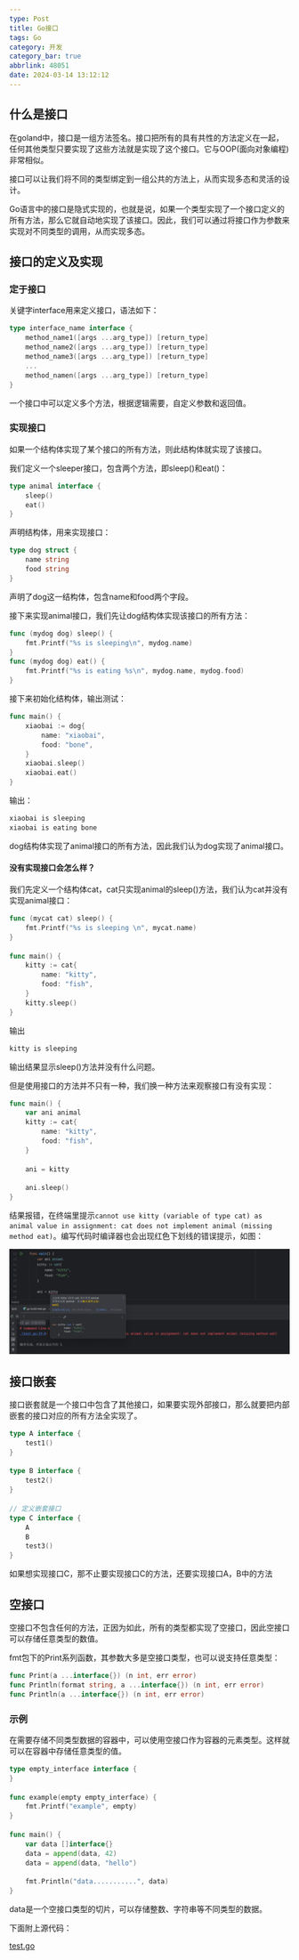 ```yaml
---
type: Post
title: Go接口
tags: Go
category: 开发
category_bar: true
abbrlink: 48051
date: 2024-03-14 13:12:12
---
```


## 什么是接口

在goland中，接口是一组方法签名。接口把所有的具有共性的方法定义在一起，任何其他类型只要实现了这些方法就是实现了这个接口。它与OOP(面向对象编程)非常相似。

接口可以让我们将不同的类型绑定到一组公共的方法上，从而实现多态和灵活的设计。

Go语言中的接口是隐式实现的，也就是说，如果一个类型实现了一个接口定义的所有方法，那么它就自动地实现了该接口。因此，我们可以通过将接口作为参数来实现对不同类型的调用，从而实现多态。

## 接口的定义及实现

### 定于接口

关键字interface用来定义接口，语法如下：

```go
type interface_name interface {
    method_name1([args ...arg_type]) [return_type]
    method_name2([args ...arg_type]) [return_type]
    method_name3([args ...arg_type]) [return_type]
    ...
    method_namen([args ...arg_type]) [return_type]
}
```

一个接口中可以定义多个方法，根据逻辑需要，自定义参数和返回值。

### 实现接口

如果一个结构体实现了某个接口的所有方法，则此结构体就实现了该接口。

我们定义一个sleeper接口，包含两个方法，即sleep()和eat()：

```go
type animal interface {
    sleep()
    eat()
}
```

声明结构体，用来实现接口：

```go
type dog struct {
    name string
    food string
}
```

声明了dog这一结构体，包含name和food两个字段。

接下来实现animal接口，我们先让dog结构体实现该接口的所有方法：

```go
func (mydog dog) sleep() {
    fmt.Printf("%s is sleeping\n", mydog.name)
}
func (mydog dog) eat() {
    fmt.Printf("%s is eating %s\n", mydog.name, mydog.food)
}
```

接下来初始化结构体，输出测试：

```go
func main() {
    xiaobai := dog{
        name: "xiaobai",
        food: "bone",
    }
    xiaobai.sleep()
    xiaobai.eat()
}

```

输出：

```go
xiaobai is sleeping
xiaobai is eating bone
```

dog结构体实现了animal接口的所有方法，因此我们认为dog实现了animal接口。

#### 没有实现接口会怎么样？

我们先定义一个结构体cat，cat只实现animal的sleep()方法，我们认为cat并没有实现animal接口：

```go
func (mycat cat) sleep() {
    fmt.Printf("%s is sleeping \n", mycat.name)
}

func main() {
    kitty := cat{
        name: "kitty",
        food: "fish",
    }
    kitty.sleep()
}
```

输出

```go
kitty is sleeping
```

输出结果显示sleep()方法并没有什么问题。

但是使用接口的方法并不只有一种，我们换一种方法来观察接口有没有实现：

```go
func main() {
    var ani animal
    kitty := cat{
        name: "kitty",
        food: "fish",
    }

    ani = kitty

    ani.sleep()
}
```

结果报错，在终端里提示`cannot use kitty (variable of type cat) as animal value in assignment: cat does not implement animal (missing method eat)`。编写代码时编译器也会出现红色下划线的错误提示，如图：

![](/img/blog/jieko/1.png)

## 接口嵌套

接口嵌套就是一个接口中包含了其他接口，如果要实现外部接口，那么就要把内部嵌套的接口对应的所有方法全实现了。

```go
type A interface {
    test1()
}

type B interface {
    test2()
}

// 定义嵌套接口
type C interface {
    A
    B
    test3()
}
```

如果想实现接口C，那不止要实现接口C的方法，还要实现接口A，B中的方法

## 空接口

空接口不包含任何的方法，正因为如此，所有的类型都实现了空接口，因此空接口可以存储任意类型的数值。

fmt包下的Print系列函数，其参数大多是空接口类型，也可以说支持任意类型：

```go
func Print(a ...interface{}) (n int, err error)
func Println(format string, a ...interface{}) (n int, err error)
func Println(a ...interface{}) (n int, err error)
```

### 示例

在需要存储不同类型数据的容器中，可以使用空接口作为容器的元素类型。这样就可以在容器中存储任意类型的值。

```go
type empty_interface interface {
}

func example(empty empty_interface) {
    fmt.Printf("example", empty)
}

func main() {
    var data []interface{}
    data = append(data, 42)
    data = append(data, "hello")

    fmt.Println("data...........", data)
}

```

data是一个空接口类型的切片，可以存储整数、字符串等不同类型的数据。

下面附上源代码：

[test.go](/img/blog/jieko/test.go)

